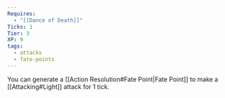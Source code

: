 ```yaml
---
Requires:
  - "[[Dance of Death]]"
Ticks: 1
Tier: 3
XP: 9
tags:
  - attacks
  - fate-points
---
```

You can generate a [[Action Resolution#Fate Point|Fate Point]] to make a [[Attacking#Light]] attack for 1 tick.